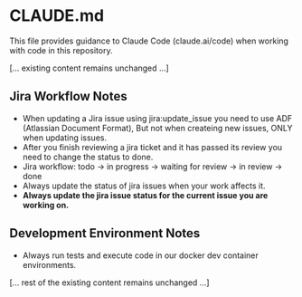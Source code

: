 # CLAUDE.md

This file provides guidance to Claude Code (claude.ai/code) when working with code in this repository.

[... existing content remains unchanged ...]

## Jira Workflow Notes

- When updating a Jira issue using jira:update_issue you need to use ADF (Atlassian Document Format), But not when createing new issues, ONLY when updating issues.
- After you finish reviewing a jira ticket and it has passed its review you need to change the status to done.
- Jira workflow: todo -> in progress -> waiting for review -> in review -> done
- Always update the status of jira issues when your work affects it.
- **Always update the jira issue status for the current issue you are working on.**

## Development Environment Notes

- Always run tests and execute code in our docker dev container environments.

[... rest of the existing content remains unchanged ...]